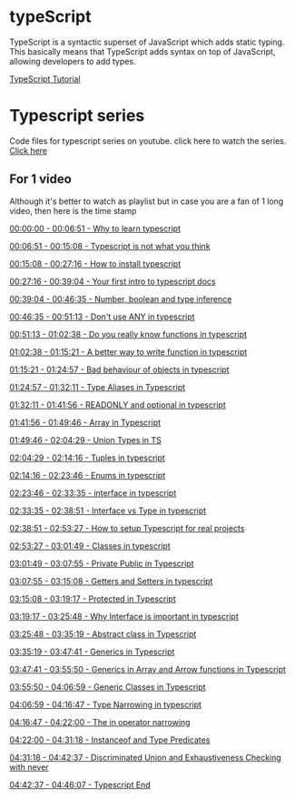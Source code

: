 # typeScript
TypeScript is a syntactic superset of JavaScript which adds static typing. This basically means that TypeScript adds syntax on top of JavaScript, allowing developers to add types.

<a href="https://www.youtube.com/watch?v=30LWjhZzg50&list=PLTfiVn-pYSWjyGmZmGVfqkvSLfaaAoklu&index=1&ab_channel=freeCodeCamp.org">TypeScript Tutorial</a>

# Typescript series

Code files for typescript series on youtube.
click here to watch the series. [Click here](https://www.youtube.com/watch?v=j89BvWz8Eag&list=PLRAV69dS1uWRPSfKzwZsIm-Axxq-LxqhW)

## For 1 video

Although it's better to watch as playlist but in case you are a fan of 1 long video, then here is the time stamp

[00:00:00 - 00:06:51 - Why to learn typescript](https://youtu.be/30LWjhZzg50)

[00:06:51 - 00:15:08 - Typescript is not what you think](https://youtu.be/30LWjhZzg50?t=411)

[00:15:08 - 00:27:16 - How to install typescript](https://youtu.be/30LWjhZzg50?t=908)

[00:27:16 - 00:39:04 - Your first intro to typescript docs](https://youtu.be/30LWjhZzg50?t=1636)

[00:39:04 - 00:46:35 - Number, boolean and type inference](https://youtu.be/30LWjhZzg50?t=2344)

[00:46:35 - 00:51:13 - Don't use ANY in typescript](https://youtu.be/30LWjhZzg50?t=2795)

[00:51:13 - 01:02:38 - Do you really know functions in typescript](https://youtu.be/30LWjhZzg50?t=3073)

[01:02:38 - 01:15:21 - A better way to write function in typescript](https://youtu.be/30LWjhZzg50?t=3758)

[01:15:21 - 01:24:57 - Bad behaviour of objects in typescript](https://youtu.be/30LWjhZzg50?t=4521)

[01:24:57 - 01:32:11 - Type Aliases in Typescript](https://youtu.be/30LWjhZzg50?t=5097)

[01:32:11 - 01:41:56 - READONLY and optional in typescript](https://youtu.be/30LWjhZzg50?t=5531)

[01:41:56 - 01:49:46 - Array in Typescript](https://youtu.be/30LWjhZzg50?t=6116)

[01:49:46 - 02:04:29 - Union Types in TS](https://youtu.be/30LWjhZzg50?t=6586)

[02:04:29 - 02:14:16 - Tuples in typescript](https://youtu.be/30LWjhZzg50?t=7469)

[02:14:16 - 02:23:46 - Enums in typescript](https://youtu.be/30LWjhZzg50?t=8056)

[02:23:46 - 02:33:35 - interface in typescript](https://youtu.be/30LWjhZzg50?t=8626)

[02:33:35 - 02:38:51 - Interface vs Type in typescript](https://youtu.be/30LWjhZzg50?t=9215)

[02:38:51 - 02:53:27 - How to setup Typescript for real projects](https://youtu.be/30LWjhZzg50?t=9531)

[02:53:27 - 03:01:49 - Classes in typescript](https://youtu.be/30LWjhZzg50?t=10407)

[03:01:49 - 03:07:55 - Private Public in Typescript](https://youtu.be/30LWjhZzg50?t=10909)

[03:07:55 - 03:15:08 - Getters and Setters in typescript](https://youtu.be/30LWjhZzg50?t=11275)

[03:15:08 - 03:19:17 - Protected in Typescript](https://youtu.be/30LWjhZzg50?t=11708)

[03:19:17 - 03:25:48 - Why Interface is important in typescript](https://youtu.be/30LWjhZzg50?t=11957)

[03:25:48 - 03:35:19 - Abstract class in Typescript](https://youtu.be/30LWjhZzg50?t=12348)

[03:35:19 - 03:47:41 - Generics in Typescript](https://youtu.be/30LWjhZzg50?t=12919)

[03:47:41 - 03:55:50 - Generics in Array and Arrow functions in Typescript](https://youtu.be/30LWjhZzg50?t=13661)

[03:55:50 - 04:06:59 - Generic Classes in Typescript](https://youtu.be/30LWjhZzg50?t=14150)

[04:06:59 - 04:16:47 - Type Narrowing in typescript](https://youtu.be/30LWjhZzg50?t=14819)

[04:16:47 - 04:22:00 - The in operator narrowing](https://youtu.be/30LWjhZzg50?t=15407)

[04:22:00 - 04:31:18 - Instanceof and Type Predicates](https://youtu.be/30LWjhZzg50?t=15720)

[04:31:18 - 04:42:37 - Discriminated Union and Exhaustiveness Checking with never](https://youtu.be/30LWjhZzg50?t=16278)

[04:42:37 - 04:46:07 - Typescript End](https://youtu.be/30LWjhZzg50?t=16957)
